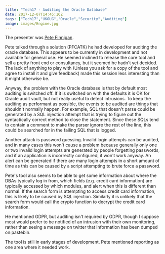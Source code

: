 ```yaml
---
title: "Tech17 - Auditing the Oracle Database"
date: 2017-12-07T14:45:16Z
tags: ["Tech17","UKOUG","Oracle","Security","Auditing"]
image: images/Engine.jpg
---
```


The presenter was [Pete Finnigan](http://www.petefinnigan.com/).

Pete talked through a solution (PFCATK) he had developed for auditing the oracle database. This appears to be 
currently in development and not available for general use. He seemed inclined to release
the core tool and sell a pretty front end or consultancy, but it seemed he hadn't yet
decided. The lack of anything to play with (Unless you ask for a copy of the
tool and agree to install it and give feedback) made this session less
interesting than it might otherwise be.

Anyway, the problem with the Oracle database is that by default
most auditing is switched off. If it is switched on with the defaults it
is OK for Oracle audit vault, but not really useful to detect
intrusions. To keep the auditing as performant as possible, the
events to be audited are things that shouldn't normally happen.
For example, SQL that doesn't parse could be generated by a
SQL injection attempt that is trying to figure out the syntactically
correct method to close the statement. Since these SQLs tend
to contain a comment to make the parser ignore the rest of the line,
 this could be searched for in the failing SQL that is logged.

Another attack is password guessing. Invalid login attempts
can be audited, and in many cases this won't cause a problem
because generally only one or two invalid login attempts are
generated by people forgetting passwords, and if an application
is incorrectly configured, it won't work anyway. An alert can
be generated if there are many login attempts in a short
amount of time as this can be caused by a script attempting
to brute force a password.

Pete's tool also seems to be able to get some information
about where the DBAs typically log in from, which fields (e.g.
credit card information) are typically accessed by which modules,
and alert when this is different than normal. If the search form
is attempting to access credit card information, this is likely
to be caused by SQL injection. Similarly it is unlikely that the
search form would call the crypto function to decrypt the credit
card information.

He mentioned GDPR, but auditing isn't required by GDPR, though
I suppose most would prefer to be notified of an intrusion
with their own monitoring, rather than seeing a message on
twitter that information has been dumped on pastebin.

The tool is still in early stages of development. Pete mentioned
reporting as one area where it needed work.
